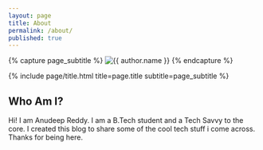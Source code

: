 ```yaml
---
layout: page
title: About
permalink: /about/
published: true
---
```


<div class="page" markdown="1">

{% capture page_subtitle %}
<img
    class="me"
    alt="{{ author.name }}"
    src="{{ site.author.photo | relative_url }}"
    srcset="{{ site.author.photo2x | relative_url }} 2x"
/>
{% endcapture %}

{% include page/title.html title=page.title subtitle=page_subtitle %}

## Who Am I? 

Hi! I am Anudeep Reddy. I am a B.Tech student and a Tech Savvy to the core. I created this blog to share some of the cool tech stuff i come across. Thanks for being here. 

</div>
